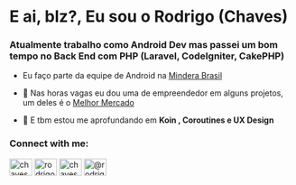 <h1 align="left">E ai, blz?, Eu sou o Rodrigo (Chaves)</h1>
<h3 align="left">Atualmente trabalho como Android Dev mas passei um bom tempo no Back End com PHP (Laravel, CodeIgniter, CakePHP)</h3>

- Eu faço parte da equipe de Android na [Mindera Brasil](https://mindera.com/)

- 🔭 Nas horas vagas eu dou uma de empreendedor em alguns projetos, um deles é o  [Melhor Mercado](https://play.google.com/store/apps/details?id=com.chavesdev.melhormercado)

- 🌱 E tbm estou me aprofundando em **Koin , Coroutines e UX Design**

<p align="left">
<h3 align="left">Connect with me:</h3>
<a href="https://twitter.com/chaves_dev" target="blank"><img align="center" src="https://cdn.jsdelivr.net/npm/simple-icons@3.0.1/icons/twitter.svg" alt="chaves_dev" height="30" width="40" /></a>
<a href="https://linkedin.com/in/rodrigochavesdev" target="blank"><img align="center" src="https://cdn.jsdelivr.net/npm/simple-icons@3.0.1/icons/linkedin.svg" alt="rodrigochavesdev" height="30" width="40" /></a>
<a href="https://instagram.com/chavesdev" target="blank"><img align="center" src="https://cdn.jsdelivr.net/npm/simple-icons@3.0.1/icons/instagram.svg" alt="chavesdev" height="30" width="40" /></a>
<a href="https://medium.com/@rodrigochaves" target="blank"><img align="center" src="https://cdn.jsdelivr.net/npm/simple-icons@3.0.1/icons/medium.svg" alt="@rodrigochaves" height="30" width="40" /></a>
</p>
